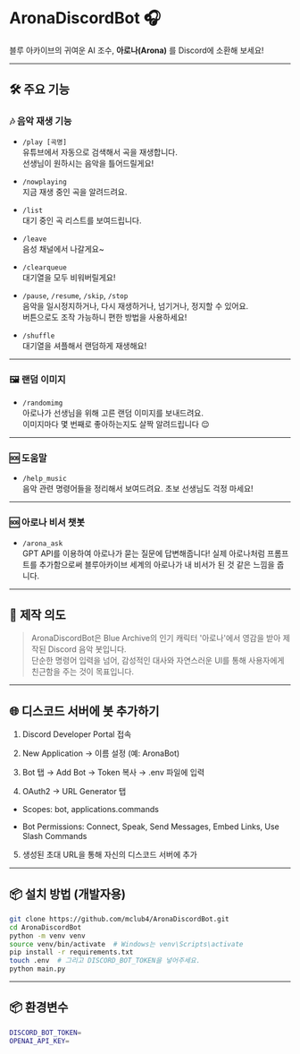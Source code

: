 # AronaDiscordBot 🎧

블루 아카이브의 귀여운 AI 조수, **아로나(Arona)** 를 Discord에 소환해 보세요!  

---

## 🛠 주요 기능

### 🎶 음악 재생 기능
- `/play [곡명]`  
  유튜브에서 자동으로 검색해서 곡을 재생합니다.  
  선생님이 원하시는 음악을 틀어드릴게요!

- `/nowplaying`  
  지금 재생 중인 곡을 알려드려요.

- `/list`  
  대기 중인 곡 리스트를 보여드립니다.

- `/leave`  
  음성 채널에서 나갈게요~

- `/clearqueue`  
  대기열을 모두 비워버릴게요!

- `/pause`, `/resume`, `/skip`, `/stop`  
  음악을 일시정지하거나, 다시 재생하거나, 넘기거나, 정지할 수 있어요.  
  버튼으로도 조작 가능하니 편한 방법을 사용하세요!

- `/shuffle`  
  대기열을 셔플해서 랜덤하게 재생해요!

---

### 🖼️ 랜덤 이미지
- `/randomimg`  
  아로나가 선생님을 위해 고른 랜덤 이미지를 보내드려요.  
  이미지마다 몇 번째로 좋아하는지도 살짝 알려드립니다 😌

---

### 🆘 도움말
- `/help_music`  
  음악 관련 명령어들을 정리해서 보여드려요. 초보 선생님도 걱정 마세요!

---

### 🆘 아로나 비서 챗봇
- `/arona_ask`  
  GPT API를 이용하여 아로나가 묻는 질문에 답변해줍니다!
  실제 아로나처럼 프롬프트를 추가함으로써 블루아카이브 세계의 아로나가 내 비서가 된 것 같은 느낌을 줍니다.

---

## 🧠 제작 의도

> AronaDiscordBot은 Blue Archive의 인기 캐릭터 '아로나'에서 영감을 받아 제작된 Discord 음악 봇입니다.  
> 단순한 명령어 입력을 넘어, 감성적인 대사와 자연스러운 UI를 통해 사용자에게 친근함을 주는 것이 목표입니다.

---

## 🌐 디스코드 서버에 봇 추가하기

1. Discord Developer Portal 접속

2. New Application → 이름 설정 (예: AronaBot)

3. Bot 탭 → Add Bot → Token 복사 → .env 파일에 입력

4. OAuth2 → URL Generator 탭

- Scopes: bot, applications.commands

- Bot Permissions: Connect, Speak, Send Messages, Embed Links, Use Slash Commands

5. 생성된 초대 URL을 통해 자신의 디스코드 서버에 추가

---

## 📦 설치 방법 (개발자용)

```bash
git clone https://github.com/mclub4/AronaDiscordBot.git
cd AronaDiscordBot
python -m venv venv
source venv/bin/activate  # Windows는 venv\Scripts\activate
pip install -r requirements.txt
touch .env  # 그리고 DISCORD_BOT_TOKEN을 넣어주세요.
python main.py
```

---

## 📦 환경변수

```bash
DISCORD_BOT_TOKEN=
OPENAI_API_KEY=
```




